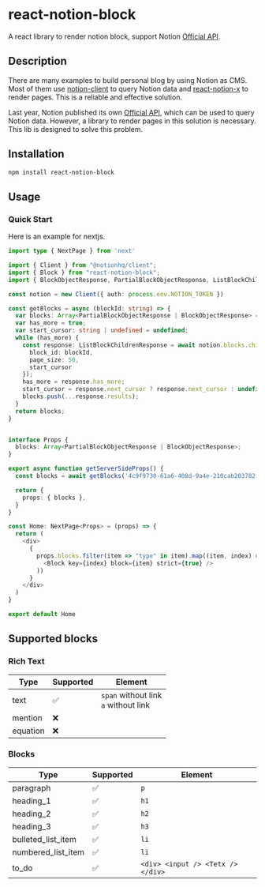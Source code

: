 # react-notion-block
A react library to render notion block, support Notion [Official API](https://developers.notion.com/).

## Description

There are many examples to build personal blog by using Notion as CMS. Most of them use [notion-client](https://github.com/NotionX/react-notion-x/blob/master/packages/notion-client) to query Notion data and [react-notion-x](https://github.com/NotionX/react-notion-x) to render pages. This is a reliable and effective solution.

Last year, Notion published its own [Official API](https://developers.notion.com/), which can be used to query Notion data. However, a library to render pages in this solution is necessary. This lib is designed to solve this problem.

## Installation

```sh
npm install react-notion-block
```

## Usage

### Quick Start

Here is an example for nextjs.
```typescript
import type { NextPage } from 'next'

import { Client } from "@notionhq/client";
import { Block } from "react-notion-block";
import { BlockObjectResponse, PartialBlockObjectResponse, ListBlockChildrenResponse } from 'react-notion-block/build/notion.types';

const notion = new Client({ auth: process.env.NOTION_TOKEN })

const getBlocks = async (blockId: string) => {
  var blocks: Array<PartialBlockObjectResponse | BlockObjectResponse> = [];
  var has_more = true;
  var start_cursor: string | undefined = undefined;
  while (has_more) {
    const response: ListBlockChildrenResponse = await notion.blocks.children.list({
      block_id: blockId,
      page_size: 50,
      start_cursor
    });
    has_more = response.has_more;
    start_cursor = response.next_cursor ? response.next_cursor : undefined;
    blocks.push(...response.results);
  }
  return blocks;
}


interface Props {
  blocks: Array<PartialBlockObjectResponse | BlockObjectResponse>;
}

export async function getServerSideProps() {
  const blocks = await getBlocks('4c9f9730-61a6-408d-9a4e-210cab203782');

  return {
    props: { blocks },
  }
}

const Home: NextPage<Props> = (props) => {
  return (
    <div>
      {
        props.blocks.filter(item => "type" in item).map((item, index) => (
          <Block key={index} block={item} strict={true} />
        ))
      }
    </div>
  )
}

export default Home
```

## Supported blocks

### Rich Text

| Type | Supported | Element |
| --------- | ------------- | ------------- |
| text	| ✅ | `span` without link <br/> `a` without link |
| mention	| ❌ | |
| equation	| ❌ | |

### Blocks

| Type | Supported | Element |
| --------- | ------------- | ------------- |
| paragraph	| ✅ | `p` |
| heading_1	| ✅ | `h1` |
| heading_2	| ✅ | `h2` |
| heading_3	| ✅ | `h3` |
| bulleted_list_item	| ✅ | `li` |
| numbered_list_item	| ✅ | `li` |
| to_do	| ✅ | `<div> <input /> <Tetx /> </div>` |
